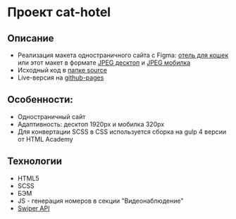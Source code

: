 # Проект cat-hotel
## Описание
* Реализация макета одностраничного сайта с Figma: [отель для кошек](https://www.figma.com/design/mBapKq54Rwyzr6CldtcNae/Landing-page---%D0%93%D0%BE%D1%81%D1%82%D0%B8%D0%BD%D0%B8%D1%86%D0%B0-%D0%B4%D0%BB%D1%8F-%D0%BA%D0%BE%D1%88%D0%B5%D0%BA?node-id=5-2&t=z2Ks6WafS5hOTBCL-0) или этот макет в формате [JPEG десктоп](maket/1600.png) и [JPEG мобилка](maket/320.png)
* Исходный код в [папке source](source)
* Live-версия на [github-pages](https://nicae-dev.github.io/cat-hotel)

## Особенности:
* Одностраничный сайт
* Адаптивность: десктоп 1920px и мобилка 320px
* Для конвертации SCSS в CSS используется сборка на gulp 4 версии от HTML Academy

## Технологии
* HTML5
* SCSS
* БЭМ
* JS - генерация номеров в секции "Видеонаблюдение"
* [Swiper API](https://swiperjs.com/swiper-api)
